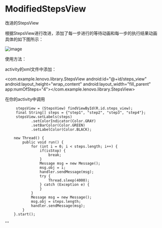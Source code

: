 # ModifiedStepsView
改进的StepsView

根据StepsView进行改进，添加了每一步进行的等待动画和每一步的执行结果动画
具体的如下图所示：


![image](https://github.com/gpfduoduo/ModifiedStepsView/tree/master/ModifiedStepsView/gif/device-2015-08-18-135551.png "效果图")


使用方法：

activity的xml文件中添加：

 <com.example.lenovo.library.StepsView
         android:id="@+id/steps_view"
         android:layout_height="wrap_content"
         android:layout_width="fill_parent"
         app:numOfSteps="4"></com.example.lenovo.library.StepsView>

在你的activity中调用


         stepsView = (StepsView) findViewById(R.id.steps_view);
         final String[] steps = {"step1", "step2", "step3", "step4"};
         stepsView.setLabels(steps)
                .setColorIndicator(Color.GRAY)
                .setBarColor(Color.GREEN)
                .setLabelColor(Color.BLACK);

        new Thread() {
            public void run() {
                for (int i = 0; i < steps.length; i++) {
                    if(isStop) {
                        break;
                    }
                    Message msg = new Message();
                    msg.obj = i;
                    handler.sendMessage(msg);
                    try {
                        Thread.sleep(4000);
                    } catch (Exception e) {
                    }
                }
                Message msg = new Message();
                msg.obj = steps.length;
                handler.sendMessage(msg);
            }
        }.start();
'''
